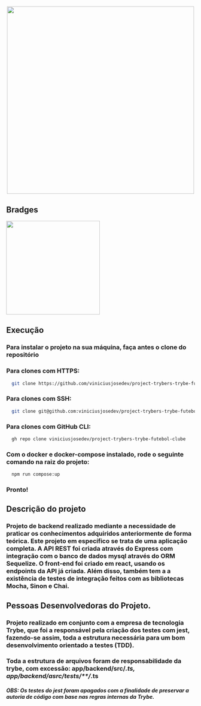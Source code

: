 <h1 align='center' id='Título-e-Imagem-de-capa'></h1>

<p align='center'>
<img src='https://upload.wikimedia.org/wikipedia/commons/thumb/d/d9/Node.js_logo.svg/1200px-Node.js_logo.svg.png' width="500" heigth="500"/>
</p>


## Bradges

<p align='left'>
<img src='https://img.shields.io/badge/STATUS-FINALIZADO-Green' width='250px'></img>


## Execução

### Para instalar o projeto na sua máquina, faça antes o clone do repositório

### Para clones com HTTPS:

```bash
  git clone https://github.com/viniciusjosedev/project-trybers-trybe-futebol-clube.git
```

### Para clones com SSH:

```bash
  git clone git@github.com:viniciusjosedev/project-trybers-trybe-futebol-clube.git
```

### Para clones com GitHub CLI:

```bash
  gh repo clone viniciusjosedev/project-trybers-trybe-futebol-clube
```

### Com o docker e docker-compose instalado, rode o seguinte comando na raiz do projeto:

```bash
  npm run compose:up
```

### Pronto!

## Descrição do projeto

### Projeto de backend realizado mediante a necessidade de praticar os conhecimentos adquiridos anteriormente de forma teórica. Este projeto em específico se trata de uma aplicação completa. A API REST foi criada através do Express com integração com o banco de dados mysql através do ORM Sequelize. O front-end foi criado em react, usando os endpoints da API já criada. Além disso, também tem a a existência de testes de integração feitos com as bibliotecas Mocha, Sinon e Chai.

## Pessoas Desenvolvedoras do Projeto.
### Projeto realizado em conjunto com a empresa de tecnologia Trybe, que foi a responsável pela criação dos testes com jest, fazendo-se assim, toda a estrutura necessária para um bom desenvolvimento orientado a testes (TDD).
### Toda a estrutura de arquivos foram de responsabilidade da trybe, com excessão: app/backend/src/*.ts, app/backend/asrc/tests/**/*.ts
##### OBS: Os testes do jest foram apagados com a finalidade de preservar a autoria de código com base nas regras internas da Trybe.
